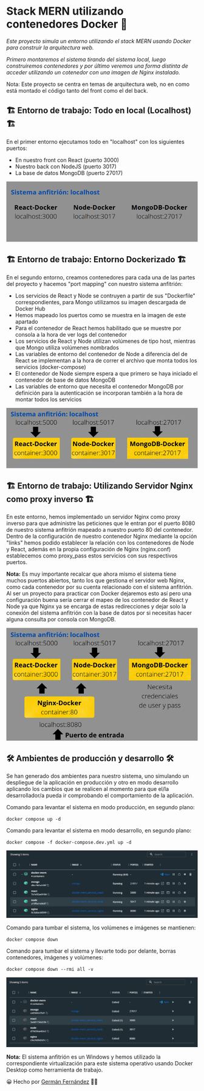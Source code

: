 # Stack MERN utilizando contenedores Docker 🚀
_Este proyecto simula un entorno utilizando el stack MERN usando Docker para construir la arquitectura web._


_Primero montaremos el sistema tirando del sistema local, luego construiremos contenedores y por último veremos una forma distinta de acceder utilizando un cotenedor con una imagen de Nginx instalado._


Nota: Este proyecto se centra en temas de arquitectura web, no en como está montado el código tanto del front como el del back.
## :building_construction: Entorno de trabajo: Todo en local (Localhost) :building_construction:
En el primer entorno ejecutamos todo en "localhost" con los siguientes puertos:
- En nuestro front con React (puerto 3000)
- Nuestro back con NodeJS (puerto 3017)
- La base de datos MongoDB (puerto 27017)

![Foto Localhost](./imagenes_readme/localhost.png) 
## :building_construction: Entorno de trabajo: Entorno Dockerizado :building_construction:
En el segundo entorno, creamos contenedores para cada una de las partes del proyecto y hacemos "port mapping" con nuestro sistema anfitrión:
- Los servicios de React y Node se contruyen a partir de sus "Dockerfile" correspondientes, para Mongo utilizamos su imagen descargada de Docker Hub
- Hemos mapeado los puertos como se muestra en la imagen de este apartado
- Para el contenedor de React hemos habilitado que se muestre por consola a la hora de ver logs del contenedor
- Los servicios de React y Node utilizan volúmenes de tipo host, mientras que Mongo utiliza volúmenes nombrados
- Las variables de entorno del contenedor de Node a diferencia del de React se implementan a la hora de correr el archivo que monta todos los servicios (docker-compose)
- El contenedor de Node siempre espera a que primero se haya iniciado el contenedor de base de datos MongoDB
- Las variables de entorno que necesita el contenedor MongoDB por definición para la autenticación se incorporan también a la hora de montar todos los servicios

![Foto Dockerizado](./imagenes_readme/dockerizado.png) 
## :building_construction: Entorno de trabajo: Utilizando Servidor Nginx como proxy inverso :building_construction:
En este entorno, hemos implementado un servidor Nginx como proxy inverso para que administre las peticiones que le entran por el puerto 8080 de nuestro sistema anfitrión mapeado a nuestro puerto 80 del contenedor. Dentro de la configuración de nuestro contenedor Nginx mediante la opción "links" hemos podido establecer la relación con los contenedores de Node y React, además en la propia configuración de Nginx (nginx.conf) establecemos como proxy_pass estos servicios con sus respectivos puertos.

<strong>Nota:</strong> Es muy importante recalcar que ahora mismo el sistema tiene muchos puertos abiertos, tanto los que gestiona el servidor web Nginx, como cada contenedor por su cuenta relacionado con el sistema anfitrión. Al ser un proyecto para practicar con Docker dejaremos esto así pero una configuración buena sería cerrar el mapeo de los contenedor de React y Node ya que Nginx ya se encarga de estas redirecciones y dejar solo la conexión del sistema anfitrión con la base de datos por si necesitas hacer alguna consulta por consola con MongoDB.

![Foto Nginx](./imagenes_readme/nginx.png) 
## :hammer_and_wrench: Ambientes de producción y desarrollo :hammer_and_wrench:
Se han generado dos ambientes para nuestro sistema, uno simulando un despliegue de la aplicación en producción y otro en modo desarrollo aplicando los cambios que se realicen al momento para que el/la desarrollador/a pueda ir comprobando el comportamiento de la aplicación. 

Comando para levantar el sistema en modo producción, en segundo plano:
```
docker compose up -d
```

Comando para levantar el sistema en modo desarrollo, en segundo plano:
```
docker compose -f docker-compose.dev.yml up -d
```

![Foto Sistema Levantado](./imagenes_readme/sistemalevantado.png)


Comando para tumbar el sistema, los volúmenes e imágenes se mantienen:
```
docker compose down
```

Comando para tumbar el sistema y llevarte todo por delante, borras contenedores, imágenes y volúmenes:
```
docker compose down --rmi all -v
```

![Foto Sistema Tumbado](./imagenes_readme/sistematumbado.png) 

<strong>Nota:</strong> El sistema anfitrión es un Windows y hemos utilizado la correspondiente virtualización para este sistema operativo usando Docker Desktop como herramienta de trabajo.

😀 Hecho por [Germán Fernández](https://www.linkedin.com/in/geerdev/) :technologist: